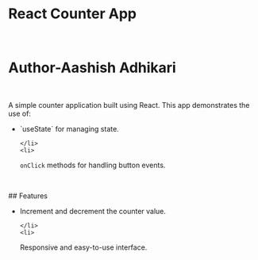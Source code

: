 # React Counter App
<br>
<h1>Author-Aashish Adhikari</h1>
<br>
<p>
A simple counter application built using React. This app demonstrates the use of:
<br>
  <ul>
    <li>
`useState` for managing state.
      
    </li>
    <li>
`onClick` methods for handling button events.</p>
    </li>
  </ul>
<br>
<p>
## Features
<br>
  <ul>
    <li>
Increment and decrement the counter value.
      
    </li>
    <li>
Responsive and easy-to-use interface.</p>
    </li>
  </ul>
